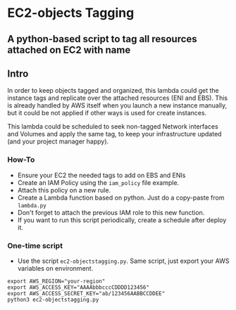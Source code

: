# EC2-objects Tagging

## A python-based script to tag all resources attached on EC2 with name


## Intro

In order to keep objects tagged and organized, this lambda could get the instance tags and replicate over the attached resources (ENI and EBS). This is already handled by AWS itself when you launch a new instance manually, but it could be not applied if other ways is used for create instances.

This lambda could be scheduled to seek non-tagged Network interfaces and Volumes and apply the same tag, to keep your infrastructure updated (and your project manager happy).


### How-To

- Ensure your EC2 the needed tags to add on EBS and ENIs
- Create an IAM Policy using the `iam_policy` file example. 
- Attach this policy on a new rule.
- Create a Lambda function based on python. Just do a copy-paste from `lambda.py`
- Don't forget to attach the previous IAM role to this new function.
- If you want to run this script periodically, create a schedule after deploy it.


### One-time script

- Use the script `ec2-objectstagging.py`. Same script, just export your AWS variables on environment.

``` 
export AWS_REGION="your-region"
export AWS_ACCESS_KEY="AAAAbbbcccCDDDD123456"
export AWS_ACCESS_SECRET_KEY="ab/123456AABBCCDDEE"
python3 ec2-objectstagging.py
```